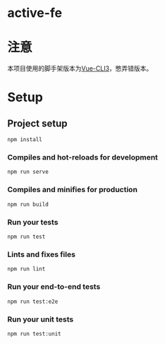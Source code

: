 # active-fe

# 注意

本项目使用的脚手架版本为[Vue-CLI3](https://cli.vuejs.org/zh/)，憋弄错版本。

# Setup

## Project setup
```
npm install
```

### Compiles and hot-reloads for development
```
npm run serve
```

### Compiles and minifies for production
```
npm run build
```

### Run your tests
```
npm run test
```

### Lints and fixes files
```
npm run lint
```

### Run your end-to-end tests
```
npm run test:e2e
```

### Run your unit tests
```
npm run test:unit
```

